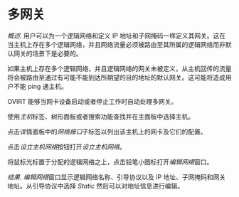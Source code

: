 # 多网关

*概述*.
用户可以为一个逻辑网络和定义 IP
地址和子网掩码一样定义其网关。这在当主机上存在多个逻辑网络，并且网络流量必须被路由至其所属的逻辑网络而非默认网关的场景下是必要的。

如果主机上存在多个逻辑网络，并且逻辑网络的网关未被定义，从主机回传的流量将会被路由至通过有可能不能到达所期望的目的地址的默认网关。这可能将造成用户不能
ping 通主机。

OVIRT 能够当网卡设备启动或者停止工作时自动处理多网关。

使用*主机*标签、树形面板或者搜索功能查找并在主面板中选择主机。

点击详情面板中的*网络接口*子标签以列出该主机上的网卡及它们的配置。

点击*设立主机网络*按钮打开*设立主机网络*。

将鼠标光标置于分配的逻辑网络之上，点击铅笔小图标打开*编辑网络*窗口。

*结果*.
*编辑网络*窗口显示逻辑网络名称、引导协议以及 IP
地址、子网掩码和网关地址。从引导协议中选择 *Static*
然后可以对地址信息进行编辑。


